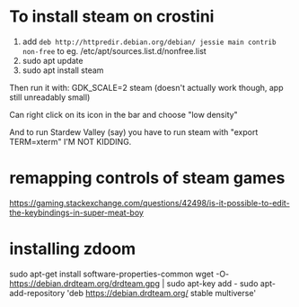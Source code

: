 # To install steam on crostini
1. add `deb http://httpredir.debian.org/debian/ jessie main contrib non-free` to eg. /etc/apt/sources.list.d/nonfree.list
2. sudo apt update
3. sudo apt install steam

Then run it with:
GDK\_SCALE=2 steam (doesn't actually work though, app still unreadably small)

Can right click on its icon in the bar and choose "low density"

And to run Stardew Valley (say) you have to run steam with "export TERM=xterm" I'M NOT KIDDING.

# remapping controls of steam games
https://gaming.stackexchange.com/questions/42498/is-it-possible-to-edit-the-keybindings-in-super-meat-boy

# installing zdoom
sudo apt-get install software-properties-common
wget -O- https://debian.drdteam.org/drdteam.gpg | sudo apt-key add -
sudo apt-add-repository 'deb https://debian.drdteam.org/ stable multiverse'
